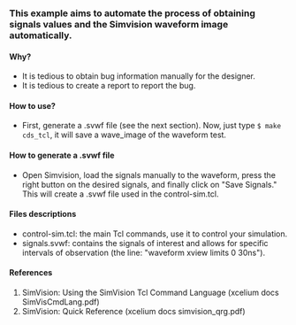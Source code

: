 ### This example aims to automate the process of obtaining signals values and the Simvision waveform image automatically.

#### Why? 
- It is tedious to obtain bug information manually for the designer.
- It is tedious to create a report to report the bug.

#### How to use?

- First, generate a .svwf file (see the next section). Now, just type `$ make cds_tcl`, it will save a wave_image of the waveform test.

#### How to generate a .svwf file

- Open Simvision, load the signals manually to the waveform, press the right button on the desired signals, and finally click on "Save Signals." This will create a .svwf file used in the control-sim.tcl.

#### Files descriptions
- control-sim.tcl: the main Tcl commands, use it to control your simulation.
- signals.svwf: contains the signals of interest and allows for specific intervals of observation (the line: "waveform xview limits 0 30ns").

#### References
1. SimVision: Using the SimVision Tcl Command Language (xcelium docs SimVisCmdLang.pdf)
2. SimVision: Quick Reference (xcelium docs simvision_qrg.pdf)

